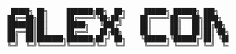 <pre>

 █████╗ ██╗     ███████╗██╗  ██╗     ██████╗ ██████╗ ███╗   ██╗███╗   ██╗ ██████╗ ██████╗ 
██╔══██╗██║     ██╔════╝╚██╗██╔╝    ██╔════╝██╔═══██╗████╗  ██║████╗  ██║██╔═══██╗██╔══██╗
███████║██║     █████╗   ╚███╔╝     ██║     ██║   ██║██╔██╗ ██║██╔██╗ ██║██║   ██║██████╔╝
██╔══██║██║     ██╔══╝   ██╔██╗     ██║     ██║   ██║██║╚██╗██║██║╚██╗██║██║   ██║██╔══██╗
██║  ██║███████╗███████╗██╔╝ ██╗    ╚██████╗╚██████╔╝██║ ╚████║██║ ╚████║╚██████╔╝██║  ██║
╚═╝  ╚═╝╚══════╝╚══════╝╚═╝  ╚═╝     ╚═════╝ ╚═════╝ ╚═╝  ╚═══╝╚═╝  ╚═══╝ ╚═════╝ ╚═╝  ╚═╝
</pre>                                                                                                    
                                                                                                    
